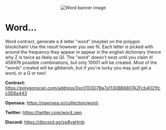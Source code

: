 <p align="center">
<a><img src="https://user-images.githubusercontent.com/51245652/144696024-ca9bc060-0816-41db-b3ff-b617094e7ddd.png" title="Word banner image"/></a>
</p>

# Word...

Word contract, generate a 4 letter "word" (maybe) on the polygon blockchain!
Use the result however you see fit. 
Each letter is picked with around the frequency they appear in appear in the english dictionary (hence why Z is twice as likely as Q).
The "word" doesn't exist until you claim it!
456976 possible combinations, but only 10001 will be created.
Most of the "words" created will be gibberish, but if you're lucky you may just get a word, or a Q or two!

**Contract:** https://polygonscan.com/address/0xc0103D7Ba7a1130BB6807A2Fcb4021fcc0D6a443

**Opensea:** https://opensea.io/collection/word-

**Twitter:** https://twitter.com/word_gen

**Discord:** https://discord.gg/zp8yaHmb
